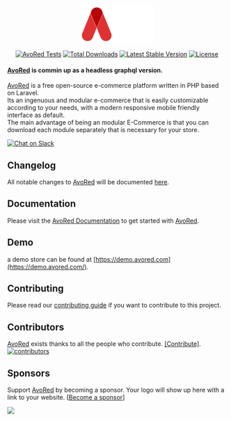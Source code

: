 <p align="center">
    <a href="https://avored.com/" target="_blank"><img src="./public/images/logo.svg?sanitize=true" height="86" alt="AvoRed"></a>
</p>

<p align="center">
    <a href="https://avored.com" target="_blank"><img src="https://github.com/avored/framework/workflows/Run%20Tests/badge.svg" alt="AvoRed Tests"></a>
    <a href="https://packagist.org/packages/avored/framework" target="_blank"><img src="https://poser.pugx.org/avored/framework/downloads" alt="Total Downloads"></a>
    <a href="https://packagist.org/packages/avored/framework" target="_blank"><img src="https://poser.pugx.org/avored/framework/v/stable" alt="Latest Stable Version"></a>
    <a href="https://packagist.org/packages/avored/framework" target="_blank"><img src="https://poser.pugx.org/avored/framework/license" alt="License"></a>
</p> 

#### [AvoRed](https://avored.com/) is commin up as a headless graphql version.

[AvoRed](https://avored.com/) is a free open-source e-commerce platform written in PHP based on Laravel.    
Its an ingenuous and modular e-commerce that is easily customizable according to your needs, with a modern responsive mobile friendly interface as default.    
The main advantage of being an modular E-Commerce is that you can download each module separately that is necessary for your store.

[![Chat on Slack](https://img.shields.io/badge/join--slack-avored--ecommerce-c62828.svg?longCache=true&style=for-the-badge&logo=slack&color=#c62828)](https://join.slack.com/t/avored/shared_invite/zt-5osaf044-nuTeldrwVsa~xI0XyVlZjQ)

## Changelog

All notable changes to [AvoRed](https://avored.com/) will be documented [here](CHANGELOG.md).

## Documentation

Please visit the [AvoRed Documentation](https://avored.com/docs) to get started with [AvoRed](https://avored.com/).

## Demo 

a demo store can be found at [https://demo.avored.com](https://demo.avored.com/).

## Contributing

Please read our [contributing guide](.github/CONTRIBUTING.md) if you want to contribute to this project.

## Contributors

[AvoRed](https://avored.com/) exists thanks to all the people who contribute. [[Contribute]](CONTRIBUTING.md).
<a href="https://github.com/avored/laravel-ecommerce/graphs/contributors"><img src="https://opencollective.com/laravel-ecommerce/contributors.svg?width=890" title="contributors" alt="contributors" /></a>

## Sponsors

Support [AvoRed](https://avored.com/) by becoming a sponsor. Your logo will show up here with a link to your website. [[Become a sponsor](https://opencollective.com/laravel-ecommerce#sponsor)]

<a href="https://opencollective.com/laravel-ecommerce/sponsor/0/website" target="_blank"><img src="https://opencollective.com/laravel-ecommerce/sponsor/0/avatar.svg"></a>
